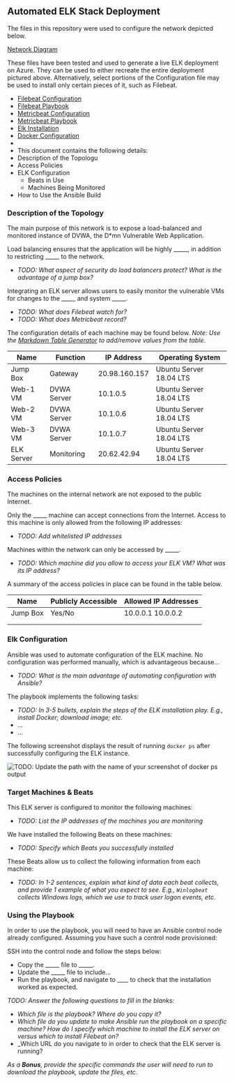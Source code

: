 ## Automated ELK Stack Deployment

The files in this repository were used to configure the network depicted below.

[Network Diagram](https://drive.google.com/file/d/1BHo5jqvCQGuOi0y-qhR6maa3IRm3Co_3/view?usp=sharing)

These files have been tested and used to generate a live ELK deployment on Azure. They can be used to either recreate the entire deployment pictured above. Alternatively, select portions of the Configuration file may be used to install only certain pieces of it, such as Filebeat.

  - [Filebeat Configuration](https://github.com/moestreicher2010/Project-1/blob/main/Ansible/filebeat-config.yml)
  - [Filebeat Playbook](https://github.com/moestreicher2010/Project-1/blob/main/Ansible/filebeat-playbook.yml)
  - [Metricbeat Configuration](https://github.com/moestreicher2010/Project-1/blob/main/Ansible/metricbeat-config.yml)
  - [Metricbeat Playbook](https://github.com/moestreicher2010/Project-1/blob/main/Ansible/metricbeat-playbook.yml)
  - [Elk Installation](https://github.com/moestreicher2010/Project-1/blob/main/Ansible/install-elk.yml)  
  - [Docker Configuration](https://github.com/moestreicher2010/Project-1/blob/main/Ansible/penntest.yml)  
  - 
  - This document contains the following details:
- Description of the Topologu
- Access Policies
- ELK Configuration
  - Beats in Use
  - Machines Being Monitored
- How to Use the Ansible Build


### Description of the Topology

The main purpose of this network is to expose a load-balanced and monitored instance of DVWA, the D*mn Vulnerable Web Application.

Load balancing ensures that the application will be highly _____, in addition to restricting _____ to the network.
- _TODO: What aspect of security do load balancers protect? What is the advantage of a jump box?_

Integrating an ELK server allows users to easily monitor the vulnerable VMs for changes to the _____ and system _____.
- _TODO: What does Filebeat watch for?_
- _TODO: What does Metricbeat record?_

The configuration details of each machine may be found below.
_Note: Use the [Markdown Table Generator](http://www.tablesgenerator.com/markdown_tables) to add/remove values from the table_.

| Name     | Function | IP Address | Operating System |
|----------|----------|------------|------------------|
| Jump Box | Gateway  | 20.98.160.157   | Ubuntu Server 18.04 LTS           |
| Web-1 VM   | DVWA Server      | 10.1.0.5            |  Ubuntu Server 18.04 LTS            |
| Web-2 VM     | DVWA Server         | 10.1.0.6        |  Ubuntu Server 18.04 LTS                |
| Web-3 VM     | DVWA Server         | 10.1.0.7         |  Ubuntu Server 18.04 LTS               |
| ELK Server     | Monitoring         | 20.62.42.94    |  Ubuntu Server 18.04 LTS               |

### Access Policies

The machines on the internal network are not exposed to the public Internet. 

Only the _____ machine can accept connections from the Internet. Access to this machine is only allowed from the following IP addresses:
- _TODO: Add whitelisted IP addresses_

Machines within the network can only be accessed by _____.
- _TODO: Which machine did you allow to access your ELK VM? What was its IP address?_

A summary of the access policies in place can be found in the table below.

| Name     | Publicly Accessible | Allowed IP Addresses |
|----------|---------------------|----------------------|
| Jump Box | Yes/No              | 10.0.0.1 10.0.0.2    |
|          |                     |                      |
|          |                     |                      |

### Elk Configuration

Ansible was used to automate configuration of the ELK machine. No configuration was performed manually, which is advantageous because...
- _TODO: What is the main advantage of automating configuration with Ansible?_

The playbook implements the following tasks:
- _TODO: In 3-5 bullets, explain the steps of the ELK installation play. E.g., install Docker; download image; etc._
- ...
- ...

The following screenshot displays the result of running `docker ps` after successfully configuring the ELK instance.

![TODO: Update the path with the name of your screenshot of docker ps output](Images/docker_ps_output.png)

### Target Machines & Beats
This ELK server is configured to monitor the following machines:
- _TODO: List the IP addresses of the machines you are monitoring_

We have installed the following Beats on these machines:
- _TODO: Specify which Beats you successfully installed_

These Beats allow us to collect the following information from each machine:
- _TODO: In 1-2 sentences, explain what kind of data each beat collects, and provide 1 example of what you expect to see. E.g., `Winlogbeat` collects Windows logs, which we use to track user logon events, etc._

### Using the Playbook
In order to use the playbook, you will need to have an Ansible control node already configured. Assuming you have such a control node provisioned: 

SSH into the control node and follow the steps below:
- Copy the _____ file to _____.
- Update the _____ file to include...
- Run the playbook, and navigate to ____ to check that the installation worked as expected.

_TODO: Answer the following questions to fill in the blanks:_
- _Which file is the playbook? Where do you copy it?_
- _Which file do you update to make Ansible run the playbook on a specific machine? How do I specify which machine to install the ELK server on versus which to install Filebeat on?_
- _Which URL do you navigate to in order to check that the ELK server is running?

_As a **Bonus**, provide the specific commands the user will need to run to download the playbook, update the files, etc._
